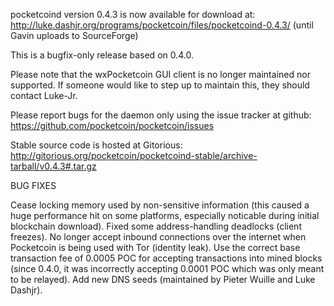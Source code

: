 pocketcoind version 0.4.3 is now available for download at:
http://luke.dashjr.org/programs/pocketcoin/files/pocketcoind-0.4.3/ (until Gavin uploads to SourceForge)

This is a bugfix-only release based on 0.4.0.

Please note that the wxPocketcoin GUI client is no longer maintained nor supported. If someone would like to step up to maintain this, they should contact Luke-Jr.

Please report bugs for the daemon only using the issue tracker at github:
https://github.com/pocketcoin/pocketcoin/issues

Stable source code is hosted at Gitorious:
http://gitorious.org/pocketcoin/pocketcoind-stable/archive-tarball/v0.4.3#.tar.gz

BUG FIXES

Cease locking memory used by non-sensitive information (this caused a huge performance hit on some platforms, especially noticable during initial blockchain download).
Fixed some address-handling deadlocks (client freezes).
No longer accept inbound connections over the internet when Pocketcoin is being used with Tor (identity leak).
Use the correct base transaction fee of 0.0005 POC for accepting transactions into mined blocks (since 0.4.0, it was incorrectly accepting 0.0001 POC which was only meant to be relayed).
Add new DNS seeds (maintained by Pieter Wuille and Luke Dashjr).

